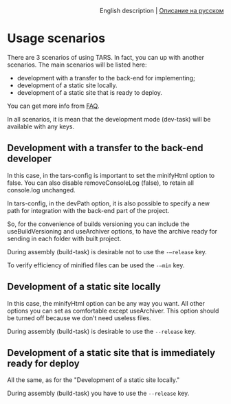 <p align="right">
English description | <a href="../ru/scenarios.md">Описание на русском</a>
</p>

# Usage scenarios

There are 3 scenarios of using TARS. In fact, you can up with another scenarios. The main scenarios will be listed here:

* development with a transfer to the back-end for implementing;
* development of a static site locally.
* development of a static site that is ready to deploy.

You can get more info from [FAQ](faq.md).

In all scenarios, it is mean that the development mode (dev-task) will be available with any keys.

## Development with a transfer to the back-end developer

In this case, in the tars-config is important to set the minifyHtml option to false. You can also disable removeConsoleLog (false), to retain all console.log unchanged.

In tars-config, in the devPath option, it is also possible to specify a new path for integration with the back-end part of the project.

So, for the convenience of builds versioning you can include the useBuildVersioning and useArchiver options, to have the archive ready for sending in each folder with built project.

During assembly (build-task) is desirable not to use the `-–release` key.

To verify efficiency of minified files can be used the `-–min` key.

## Development of a static site locally

In this case, the minifyHtml option can be any way you want. All other options you can set as comfortable except useArchiver. This option should be turned off because we don't need useless files.

During assembly (build-task) is desirable to use the `--release` key.

## Development of a static site that is immediately ready for deploy

All the same, as for the "Development of a static site locally."

During assembly (build-task) you have to use the `--release` key.
